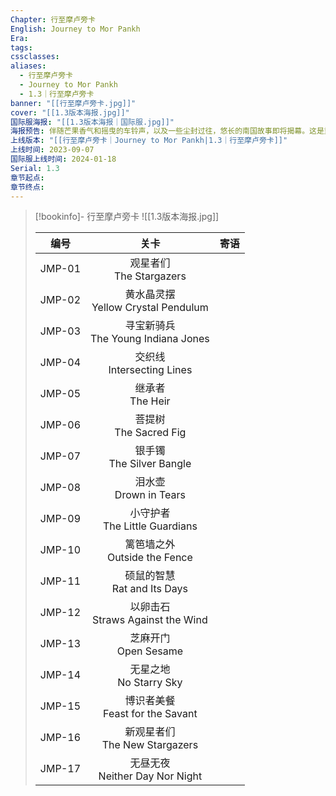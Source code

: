 ```yaml
---
Chapter: 行至摩卢旁卡
English: Journey to Mor Pankh
Era: 
tags: 
cssclasses: 
aliases:
  - 行至摩卢旁卡
  - Journey to Mor Pankh
  - 1.3｜行至摩卢旁卡
banner: "[[行至摩卢旁卡.jpg]]"
cover: "[[1.3版本海报.jpg]]"
国际服海报: "[[1.3版本海报｜国际服.jpg]]"
海报预告: 伴随芒果香气和摇曳的车铃声，以及一些尘封过往，悠长的南国故事即将揭幕。这是重回故地之人的故事，也是企及星辰之人的故事。
上线版本: "[[行至摩卢旁卡｜Journey to Mor Pankh|1.3｜行至摩卢旁卡]]"
上线时间: 2023-09-07
国际服上线时间: 2024-01-18
Serial: 1.3
章节起点: 
章节终点:
---
```

> [!bookinfo]- 行至摩卢旁卡
> ![[1.3版本海报.jpg]]
> 
> |  编号  |                  关卡                  | 寄语 |
> | :----: | :------------------------------------: | :--: |
> | JMP-01 |      观星者们<br/>The Stargazers       |      |
> | JMP-02 | 黄水晶灵摆<br/>Yellow Crystal Pendulum |      |
> | JMP-03 | 寻宝新骑兵<br/>The Young Indiana Jones |      |
> | JMP-04 |     交织线<br/>Intersecting Lines      |      |
> | JMP-05 |          继承者<br/>The Heir           |      |
> | JMP-06 |       菩提树<br/>The Sacred Fig        |      |
> | JMP-07 |      银手镯<br/>The Silver Bangle      |      |
> | JMP-08 |       泪水壶<br/>Drown in Tears        |      |
> | JMP-09 |   小守护者<br/>The Little Guardians    |      |
> | JMP-10 |    篱笆墙之外<br/>Outside the Fence    |      |
> | JMP-11 |    硕鼠的智慧<br/>Rat and Its Days     |      |
> | JMP-12 |  以卵击石<br/>Straws Against the Wind  |      |
> | JMP-13 |        芝麻开门<br/>Open Sesame        |      |
> | JMP-14 |       无星之地<br/>No Starry Sky       |      |
> | JMP-15 |  博识者美餐<br/>Feast for the Savant   |      |
> | JMP-16 |   新观星者们<br/>The New Stargazers    |      |
> | JMP-17 |   无昼无夜<br/>Neither Day Nor Night   |      |

